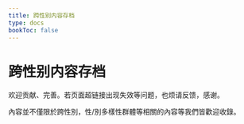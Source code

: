 ```yaml
---
title: 跨性别内容存档
type: docs
bookToc: false
---
```


# 跨性别内容存档

欢迎贡献、完善。若页面超链接出现失效等问题，也烦请反馈，感谢。

內容並不僅限於跨性別，性/別多樣性群體等相關的內容等我們皆歡迎收錄。

<!-- ## 联系方式

若您有任何意见建议或者信息希望与我们联络，请使用以下方式：

Github: 

## 参与更新与维护

### 内容取向
